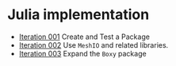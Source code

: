 # Julia implementation

* [Iteration 001](iteration_001.md) Create and Test a Package
* [Iteration 002](iteration_002.md) Use `MeshIO` and related libraries.
* [Iteration 003](iteration_003.md) Expand the `Boxy` package
